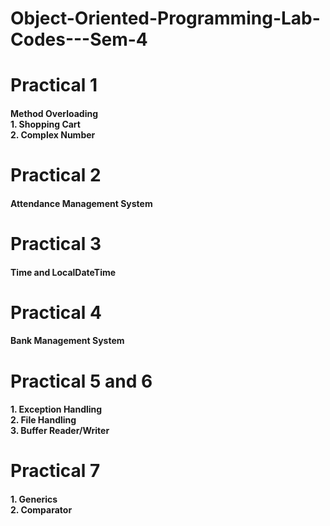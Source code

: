 # Object-Oriented-Programming-Lab-Codes---Sem-4

<h1> Practical 1 </h1>

<h4> Method Overloading <br> 1. Shopping Cart <br> 2. Complex Number </h4>


<h1> Practical 2 </h1>

<h4> Attendance Management System </h4>



<h1> Practical 3 </h1>

<h4> Time and LocalDateTime </h4>



<h1> Practical 4 </h1>

<h4> Bank Management System </h4>



<h1> Practical 5 and 6 </h1>

<h4> 1. Exception Handling <br> 2. File Handling <br> 3. Buffer Reader/Writer </h4>


<h1> Practical 7 </h1>

<h4> 1. Generics <br> 2. Comparator </h4>


